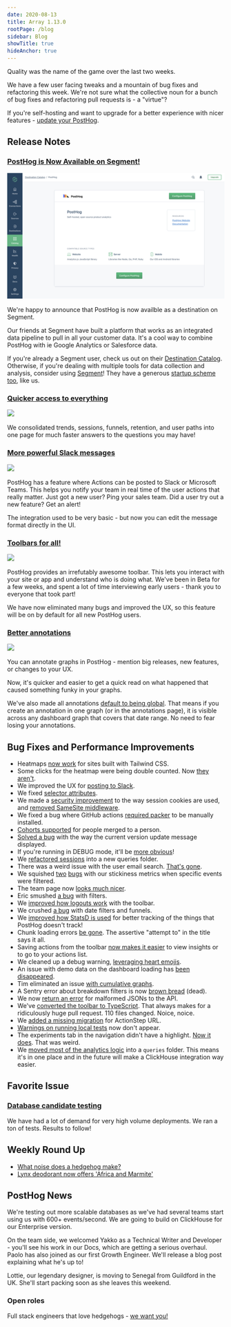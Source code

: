 ```yaml
---
date: 2020-08-13
title: Array 1.13.0
rootPage: /blog
sidebar: Blog
showTitle: true
hideAnchor: true
---
```





Quality was the name of the game over the last two weeks.

We have a few user facing tweaks and a mountain of bug fixes and refactoring this week. We're not sure what the collective noun for a bunch of bug fixes and refactoring pull requests is - a "virtue"?

If you're self-hosting and want to upgrade for a better experience with nicer features - [update your PostHog](/docs/configuring-posthog/upgrading-posthog).

## Release Notes

### [PostHog is Now Available on Segment!](/blog/posthog-segment-integration)

![](../images/posthog-segment.png)

We're happy to announce that PostHog is now availble as a destination on Segment.

Our friends at Segment have built a platform that works as an integrated data pipeline to pull in all your customer data. It's a cool way to combine PostHog with ie Google Analytics or Salesforce data.

If you're already a Segment user, check us out on their [Destination Catalog](https://segment.com/docs/connections/destinations/catalog/). Otherwise, if you're dealing with multiple tools for data collection and analysis, consider using [Segment](https://segment.com/)! They have a generous [startup scheme too](https://segment.com/industry/startups/), like us.


### [Quicker access to everything](https://github.com/PostHog/posthog/pull/1265)

![](https://user-images.githubusercontent.com/13127476/88422815-ce7a0080-cdb8-11ea-900e-ae60b36745f7.gif)

We consolidated trends, sessions, funnels, retention, and user paths into one page for much faster answers to the questions you may have!

### [More powerful Slack messages](https://github.com/PostHog/posthog/pull/1219)

![](https://user-images.githubusercontent.com/4550621/89835642-66bc0780-db65-11ea-9203-f08b154f37b0.png)

PostHog has a feature where Actions can be posted to Slack or Microsoft Teams. This helps you notify your team in real time of the user actions that really matter. Just got a new user? Ping your sales team. Did a user try out a new feature? Get an alert!

The integration used to be very basic - but now you can edit the message format directly in the UI.

### [Toolbars for all!](https://github.com/PostHog/posthog/pull/1326)

![](https://posthog.com/images/3ce1232ef29d0d59b4ac2779d8e97cf8/inspect.gif)

PostHog provides an irrefutably awesome toolbar. This lets you interact with your site or app and understand who is doing what. We've been in Beta for a few weeks, and spent a lot of time interviewing early users - thank you to everyone that took part!

We have now eliminated many bugs and improved the UX, so this feature will be on by default for all new PostHog users.

### [Better annotations](https://github.com/PostHog/posthog/pull/1331)

![](https://user-images.githubusercontent.com/13127476/89192699-dda83d80-d572-11ea-9ef1-293ea4498cfe.gif)

You can annotate graphs in PostHog - mention big releases, new features, or changes to your UX.

Now, it's quicker and easier to get a quick read on what happened that caused something funky in your graphs.

We've also made all annotations [default to being global](https://github.com/PostHog/posthog/pull/1296). That means if you create an annotation in one graph (or in the annotations page), it is visible across any dashboard graph that covers that date range. No need to fear losing your annotations.

## Bug Fixes and Performance Improvements

* Heatmaps [now work](https://github.com/PostHog/posthog/pull/1397) for sites built with Tailwind CSS.
* Some clicks for the heatmap were being double counted. Now [they aren't](https://github.com/PostHog/posthog/pull/1400).
* We improved the UX for [posting to Slack](https://github.com/PostHog/posthog/pull/1402).
* We fixed [selector attributes](https://github.com/PostHog/posthog/pull/1413).
* We made a [security improvement](https://github.com/PostHog/posthog/pull/1387) to the way session cookies are used, and [removed SameSite middleware](https://github.com/PostHog/posthog/pull/1384).
* We fixed a bug where GitHub actions [required packer](https://github.com/PostHog/posthog/pull/1304) to be manually installed.
* [Cohorts supported](https://github.com/PostHog/posthog/pull/1362) for people merged to a person.
* [Solved a bug](https://github.com/PostHog/posthog/pull/1386) with the way the current version update message displayed.
* If you're running in DEBUG mode, it'll be [more obvious](https://github.com/PostHog/posthog/pull/1378)!
* We [refactored sessions](https://github.com/PostHog/posthog/pull/1307) into a new queries folder.
* There was a weird issue with the user email search. [That's gone](https://github.com/PostHog/posthog/pull/1351).
* We squished [two](https://github.com/PostHog/posthog/pull/1330) [bugs](https://github.com/PostHog/posthog/pull/1348) with our stickiness metrics when specific events were filtered.
* The team page now [looks much nicer](https://github.com/PostHog/posthog/pull/1346).
* Eric smushed [a bug](https://github.com/PostHog/posthog/pull/1337) with filters.
* We [improved how logouts work](https://github.com/PostHog/posthog/pull/1309) with the toolbar.
* We crushed [a bug](https://github.com/PostHog/posthog/pull/1335) with date filters and funnels.
* We [improved how StatsD is used](https://github.com/PostHog/posthog/pull/1336) for better tracking of the things that PostHog doesn't track!
* Chunk loading errors [be gone](https://github.com/PostHog/posthog/pull/1333). The assertive "attempt to" in the title says it all.
* Saving actions from the toolbar [now makes it easier](https://github.com/PostHog/posthog/pull/1313) to view insights or to go to your actions list.
* We cleaned up a debug warning, [leveraging heart emojis](https://github.com/PostHog/posthog/pull/1332).
* An issue with demo data on the dashboard loading has [been disappeared](https://github.com/PostHog/posthog/pull/1334).
* Tim eliminated an issue [with cumulative graphs](https://github.com/PostHog/posthog/pull/1328).
* A Sentry error about breakdown filters is now [brown bread](https://github.com/PostHog/posthog/pull/1321) (dead).
* We now [return an error](https://github.com/PostHog/posthog/pull/1319) for malformed JSONs to the API.
* We've [converted the toolbar to TypeScript](https://github.com/PostHog/posthog/pull/1306). That always makes for a ridiculously huge pull request. 110 files changed. Noice, noice.
* We [added a missing migration](https://github.com/PostHog/posthog/pull/1311) for ActionStep URL.
* [Warnings on running local tests](https://github.com/PostHog/posthog/pull/1308) now don't appear.
* The experiments tab in the navigation didn't have a highlight. [Now it does](https://github.com/PostHog/posthog/pull/1298). That was weird.
* We [moved most of the analytics logic](https://github.com/PostHog/posthog/pull/1280) into a `queries` folder. This means it's in one place and in the future will make a ClickHouse integration way easier.

## Favorite Issue

### [Database candidate testing](https://github.com/PostHog/posthog/issues/1341)

We have had a lot of demand for very high volume deployments. We ran a ton of tests. Results to follow!

## Weekly Round Up

- [What noise does a hedgehog make?](https://www.youtube.com/watch?v=5sgw-achKVM)
- [Lynx deodorant now offers 'Africa and Marmite'](https://twitter.com/aaronnstuart/status/1272927611031879680)

## PostHog News

We're testing out more scalable databases as we've had several teams start using us with 600+ events/second. We are going to build on ClickHouse for our Enterprise version.

On the team side, we welcomed Yakko as a Technical Writer and Developer - you'll see his work in our Docs, which are getting a serious overhaul. Paolo has also joined as our first Growth Engineer. We'll release a blog post explaining what he's up to!

Lottie, our legendary designer, is moving to Senegal from Guildford in the UK. She'll start packing soon as she leaves this weekend.

### Open roles

Full stack engineers that love hedgehogs - [we want you!](https://posthog.com/careers)
